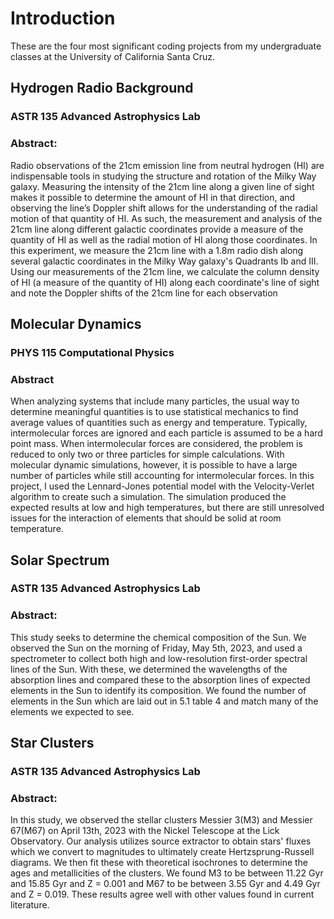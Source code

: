 # Introduction

These are the four most significant coding projects from my undergraduate classes at the University of California Santa Cruz. 

## Hydrogen Radio Background
### ASTR 135 Advanced Astrophysics Lab
### Abstract:
Radio observations of the 21cm emission line from neutral hydrogen (HI) are indispensable tools in studying the structure and rotation of the Milky Way galaxy. Measuring the intensity of the 21cm line along a given line of sight makes it possible to determine the amount of HI in that direction, and observing the line’s Doppler shift allows for the understanding of the radial motion of that quantity of HI. As such, the measurement and analysis of the 21cm line along different galactic coordinates provide a measure of the quantity of HI as well as the radial motion of HI along those coordinates. In this experiment, we measure the 21cm line with a 1.8m radio dish along several galactic coordinates in the Milky Way galaxy's Quadrants Ib and III. Using our measurements of the 21cm line, we calculate the column density of HI (a measure of the quantity of HI) along each coordinate's line of sight and note the Doppler shifts of the 21cm line for each observation

## Molecular Dynamics
### PHYS 115 Computational Physics
### Abstract
When analyzing systems that include many particles, the usual way to determine meaningful quantities is to use statistical mechanics to find average values of quantities such as energy and temperature. Typically, intermolecular forces are ignored and each particle is assumed to be a hard point mass. When intermolecular forces are considered, the problem is reduced to only two or three particles for simple calculations. With molecular dynamic simulations, however, it is possible to have a large number of particles while still accounting for intermolecular forces. In this project, I used the Lennard-Jones potential model with the Velocity-Verlet algorithm to create such a simulation. The simulation produced the expected results at low and high temperatures, but there are still unresolved issues for the interaction of elements that should be solid at room temperature.  


## Solar Spectrum
### ASTR 135 Advanced Astrophysics Lab
### Abstract:
This study seeks to determine the chemical composition of the Sun. We observed the Sun on the morning of Friday, May 5th, 2023, and used a spectrometer to collect both high and low-resolution first-order spectral lines of the Sun. With these, we determined the wavelengths of the absorption lines and compared these to the absorption lines of expected elements in the Sun to identify its composition. We found the number of elements in the Sun which are laid out in 5.1 table 4 and match many of the elements we expected to see.

## Star Clusters
### ASTR 135 Advanced Astrophysics Lab
### Abstract:
In this study, we observed the stellar clusters Messier 3(M3) and Messier 67(M67) on April 13th, 2023 with the Nickel Telescope at the Lick Observatory. Our analysis utilizes source extractor to obtain stars' fluxes which we convert to magnitudes to ultimately create Hertzsprung-Russell diagrams. We then fit these with theoretical isochrones to determine the ages and metallicities of the clusters. We found M3 to be between 11.22 Gyr and 15.85 Gyr and Z = 0.001 and M67 to be between 3.55 Gyr and 4.49 Gyr and Z = 0.019. These results agree well with other values found in current literature. 
